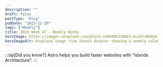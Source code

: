 ```yaml
---
description: ""
draft: false
postType: "blog"
pubDate: "2023-11-29"
tags: ["Weekly"]
title: 2023 Week 47 - Weekly Notes
heroImage: https://images.unsplash.com/photo-1506485338023-6ce5f36692df?ixlib=rb-4.0.3&ixid=M3wxMjA3fDB8MHxwaG90by1wYWdlfHx8fGVufDB8fHx8fA%3D%3D&auto=format&fit=crop&w=2370&q=80
heroImageAlt: Unsplash image from Jazmin Quaynor showing a weekly calendar
---
```


:::tip[Did you know?]
Astro helps you build faster websites with “Islands Architecture”.
:::
